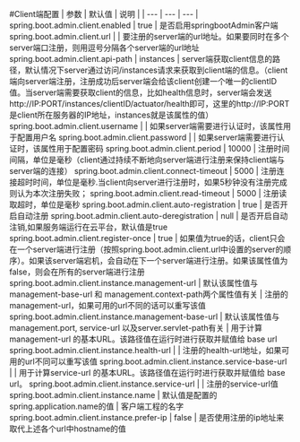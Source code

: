 #Client端配置
| 参数 | 默认值 | 说明 |
| --- | --- | --- |
spring.boot.admin.client.enabled    |    true    |    是否启用springbootAdmin客户端
spring.boot.admin.client.url    |        |    要注册的server端的url地址。如果要同时在多个server端口注册，则用逗号分隔各个server端的url地址
spring.boot.admin.client.api-path    |    instances    |    server端获取client信息的路径，默认情况下server通过访问/instances请求来获取到client端的信息。（client端向server端注册，注册成功后server端会给该client创建一个唯一的clientID值。当server端需要获取client的信息，比如health信息时，server端会发送http://IP:PORT/instances/clientID/actuator/health即可，这里的http://IP:PORT是client所在服务器的IP地址，instances就是该属性的值）
spring.boot.admin.client.username    |        |    如果server端需要进行认证时，该属性用于配置用户名
spring.boot.admin.client.password    |        |    如果server端需要进行认证时，该属性用于配置密码
spring.boot.admin.client.period    |    10000    |    注册时间间隔，单位是毫秒（client通过持续不断地向server端进行注册来保持client端与server端的连接）
spring.boot.admin.client.connect-timeout    |    5000    |    注册连接超时时间，单位是毫秒.当client向server进行注册时，如果5秒钟没有注册完成则认为本次注册失败；
spring.boot.admin.client.read-timeout    |    5000    |    注册读取超时，单位是毫秒
spring.boot.admin.client.auto-registration    |    true    |    是否开启自动注册
spring.boot.admin.client.auto-deregistration    |    null    |    是否开启自动注销,如果服务端运行在云平台，默认值是true
spring.boot.admin.client.register-once    |    true    |    如果值为true的话，client只会在一个server端进行注册（按照spring.boot.admin.client.url中设置的server的顺序）。如果该server端宕机，会自动在下一个server端进行注册。如果该属性值为false，则会在所有的server端进行注册
spring.boot.admin.client.instance.management-url    |    默认该属性值与management-base-url 和 management.context-path两个属性值有关    |    注册的management-url，如果可用的url不同的话可以重写该值
spring.boot.admin.client.instance.management-base-url    |    默认该属性值与management.port, service-url 以及server.servlet-path有关    |    用于计算management-url 的基本URL。该路径值在运行时进行获取并赋值给 base url
spring.boot.admin.client.instance.health-url    |        |    注册的health-url地址，如果可用的url不同可以重写该值
spring.boot.admin.client.instance.service-base-url    |        |    用于计算service-url 的基本URL。该路径值在运行时进行获取并赋值给 base url。
spring.boot.admin.client.instance.service-url    |        |    注册的service-url值
spring.boot.admin.client.instance.name    |    默认值是配置的spring.application.name的值    |    客户端工程的名字
spring.boot.admin.client.instance.prefer-ip    |    false    |    是否使用注册的ip地址来取代上述各个url中hostname的值
